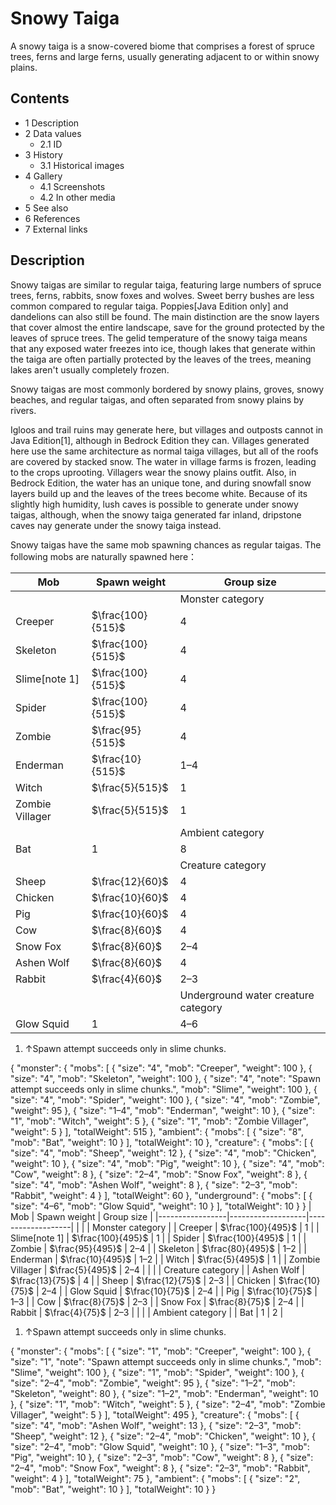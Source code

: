 # Snowy Taiga
A snowy taiga is a snow-covered biome that comprises a forest of spruce trees, ferns and large ferns, usually generating adjacent to or within snowy plains.

## Contents
- 1 Description
- 2 Data values
	- 2.1 ID
- 3 History
	- 3.1 Historical images
- 4 Gallery
	- 4.1 Screenshots
	- 4.2 In other media
- 5 See also
- 6 References
- 7 External links

## Description
Snowy taigas are similar to regular taiga, featuring large numbers of spruce trees, ferns, rabbits, snow foxes and wolves. Sweet berry bushes are less common compared to regular taiga. Poppies‌[Java Edition  only] and dandelions can also still be found. The main distinction are the snow layers that cover almost the entire landscape, save for the ground protected by the leaves of spruce trees. The gelid temperature of the snowy taiga means that any exposed water freezes into ice, though lakes that generate within the taiga are often partially protected by the leaves of the trees, meaning lakes aren't usually completely frozen. 

Snowy taigas are most commonly bordered by snowy plains, groves, snowy beaches, and regular taigas, and often separated from snowy plains by rivers.

Igloos and trail ruins may generate here, but villages and outposts cannot in Java Edition[1], although in Bedrock Edition they can. Villages generated here use the same architecture as normal taiga villages, but all of the roofs are covered by stacked snow. The water in village farms is frozen, leading to the crops uprooting. Villagers wear the snowy plains outfit. Also, in Bedrock Edition, the water has an unique tone, and during snowfall snow layers build up and the leaves of the trees become white. Because of its slightly high humidity, lush caves is possible to generate under snowy taigas, although, when the snowy taiga generated far inland, dripstone caves nay generate under the snowy taiga instead.

Snowy taigas have the same mob spawning chances as regular taigas. The following mobs are naturally spawned here：

| Mob             | Spawn weight      | Group size                          |
|-----------------|-------------------|-------------------------------------|
|                 |                   | Monster category                    |
| Creeper         | $\frac{100}{515}$ | 4                                   |
| Skeleton        | $\frac{100}{515}$ | 4                                   |
| Slime[note 1]   | $\frac{100}{515}$ | 4                                   |
| Spider          | $\frac{100}{515}$ | 4                                   |
| Zombie          | $\frac{95}{515}$  | 4                                   |
| Enderman        | $\frac{10}{515}$  | 1–4                                 |
| Witch           | $\frac{5}{515}$   | 1                                   |
| Zombie Villager | $\frac{5}{515}$   | 1                                   |
|                 |                   | Ambient category                    |
| Bat             | 1                 | 8                                   |
|                 |                   | Creature category                   |
| Sheep           | $\frac{12}{60}$   | 4                                   |
| Chicken         | $\frac{10}{60}$   | 4                                   |
| Pig             | $\frac{10}{60}$   | 4                                   |
| Cow             | $\frac{8}{60}$    | 4                                   |
| Snow Fox        | $\frac{8}{60}$    | 2–4                                 |
| Ashen Wolf      | $\frac{8}{60}$    | 4                                   |
| Rabbit          | $\frac{4}{60}$    | 2–3                                 |
|                 |                   | Underground water creature category |
| Glow Squid      | 1                 | 4–6                                 |

1. ↑Spawn attempt succeeds only in slime chunks.

{ "monster": { "mobs": [ { "size": "4", "mob": "Creeper", "weight": 100 }, { "size": "4", "mob": "Skeleton", "weight": 100 }, { "size": "4", "note": "Spawn attempt succeeds only in slime chunks.", "mob": "Slime", "weight": 100 }, { "size": "4", "mob": "Spider", "weight": 100 }, { "size": "4", "mob": "Zombie", "weight": 95 }, { "size": "1&ndash;4", "mob": "Enderman", "weight": 10 }, { "size": "1", "mob": "Witch", "weight": 5 }, { "size": "1", "mob": "Zombie Villager", "weight": 5 } ], "totalWeight": 515 }, "ambient": { "mobs": [ { "size": "8", "mob": "Bat", "weight": 10 } ], "totalWeight": 10 }, "creature": { "mobs": [ { "size": "4", "mob": "Sheep", "weight": 12 }, { "size": "4", "mob": "Chicken", "weight": 10 }, { "size": "4", "mob": "Pig", "weight": 10 }, { "size": "4", "mob": "Cow", "weight": 8 }, { "size": "2&ndash;4", "mob": "Snow Fox", "weight": 8 }, { "size": "4", "mob": "Ashen Wolf", "weight": 8 }, { "size": "2&ndash;3", "mob": "Rabbit", "weight": 4 } ], "totalWeight": 60 }, "underground": { "mobs": [ { "size": "4&ndash;6", "mob": "Glow Squid", "weight": 10 } ], "totalWeight": 10 } }
| Mob             | Spawn weight      | Group size        |
|-----------------|-------------------|-------------------|
|                 |                   | Monster category  |
| Creeper         | $\frac{100}{495}$ | 1                 |
| Slime[note 1]   | $\frac{100}{495}$ | 1                 |
| Spider          | $\frac{100}{495}$ | 1                 |
| Zombie          | $\frac{95}{495}$  | 2–4               |
| Skeleton        | $\frac{80}{495}$  | 1–2               |
| Enderman        | $\frac{10}{495}$  | 1–2               |
| Witch           | $\frac{5}{495}$   | 1                 |
| Zombie Villager | $\frac{5}{495}$   | 2–4               |
|                 |                   | Creature category |
| Ashen Wolf      | $\frac{13}{75}$   | 4                 |
| Sheep           | $\frac{12}{75}$   | 2–3               |
| Chicken         | $\frac{10}{75}$   | 2–4               |
| Glow Squid      | $\frac{10}{75}$   | 2–4               |
| Pig             | $\frac{10}{75}$   | 1–3               |
| Cow             | $\frac{8}{75}$    | 2–3               |
| Snow Fox        | $\frac{8}{75}$    | 2–4               |
| Rabbit          | $\frac{4}{75}$    | 2–3               |
|                 |                   | Ambient category  |
| Bat             | 1                 | 2                 |

1. ↑Spawn attempt succeeds only in slime chunks.

{ "monster": { "mobs": [ { "size": "1", "mob": "Creeper", "weight": 100 }, { "size": "1", "note": "Spawn attempt succeeds only in slime chunks.", "mob": "Slime", "weight": 100 }, { "size": "1", "mob": "Spider", "weight": 100 }, { "size": "2&ndash;4", "mob": "Zombie", "weight": 95 }, { "size": "1&ndash;2", "mob": "Skeleton", "weight": 80 }, { "size": "1&ndash;2", "mob": "Enderman", "weight": 10 }, { "size": "1", "mob": "Witch", "weight": 5 }, { "size": "2&ndash;4", "mob": "Zombie Villager", "weight": 5 } ], "totalWeight": 495 }, "creature": { "mobs": [ { "size": "4", "mob": "Ashen Wolf", "weight": 13 }, { "size": "2&ndash;3", "mob": "Sheep", "weight": 12 }, { "size": "2&ndash;4", "mob": "Chicken", "weight": 10 }, { "size": "2&ndash;4", "mob": "Glow Squid", "weight": 10 }, { "size": "1&ndash;3", "mob": "Pig", "weight": 10 }, { "size": "2&ndash;3", "mob": "Cow", "weight": 8 }, { "size": "2&ndash;4", "mob": "Snow Fox", "weight": 8 }, { "size": "2&ndash;3", "mob": "Rabbit", "weight": 4 } ], "totalWeight": 75 }, "ambient": { "mobs": [ { "size": "2", "mob": "Bat", "weight": 10 } ], "totalWeight": 10 } }
